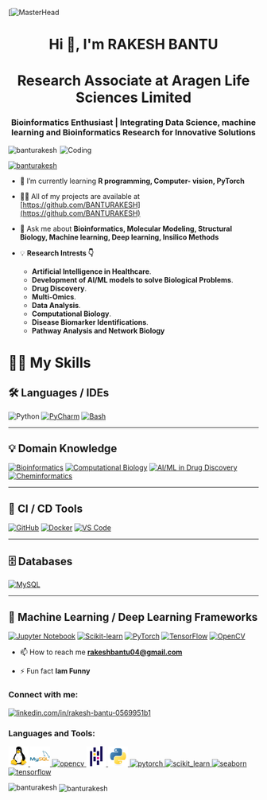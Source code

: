 [![MasterHead](https://t4.ftcdn.net/jpg/05/06/70/67/240_F_506706712_Z4vzx7zBUgtVr1hC5FkYBwFP3Y6sDbmC.jpg)
<h1 align="center">Hi 👋, I'm RAKESH BANTU</h1>
<h1 align="center">Research Associate at Aragen Life Sciences Limited</h1>
<h3 align="center">Bioinformatics Enthusiast | Integrating Data Science, machine learning and Bioinformatics Research for Innovative Solutions</h3>
<img align="right" alt="Coding" width="400" src="https://structuralbioinformatician.files.wordpress.com/2013/03/1ece.gif">

<p align="left"> <img src="https://komarev.com/ghpvc/?username=banturakesh&label=Profile%20views&color=0e75b6&style=flat" alt="banturakesh" /> </p>

<p align="left"> <a href="https://github.com/ryo-ma/github-profile-trophy"><img src="https://github-profile-trophy.vercel.app/?username=banturakesh" alt="banturakesh" /></a> </p>

- 🌱 I’m currently learning **R programming, Computer- vision, PyTorch**

- 👨‍💻 All of my projects are available at [https://github.com/BANTURAKESH](https://github.com/BANTURAKESH)

- 💬 Ask me about **Bioinformatics, Molecular Modeling, Structural Biology, Machine learning, Deep learning, Insilico Methods**

- 💡 **Research Intrests 👇**
  
     - **Artificial Intelligence in Healthcare**. 
     - **Development of AI/ML models to solve Biological Problems**. 
     - **Drug Discovery**. 
     - **Multi-Omics**. 
     - **Data Analysis**. 
     - **Computational Biology**. 
     - **Disease Biomarker Identifications**. 
     - **Pathway Analysis and Network Biology**

# 👨‍💻 My Skills

## 🛠️ Languages / IDEs
![Python](https://img.shields.io/badge/-Python-3776AB?style=flat&logo=Python&logoColor=white)
[![PyCharm](https://img.shields.io/badge/-PyCharm-000000?style=flat&logo=PyCharm&logoColor=white)](https://www.jetbrains.com/pycharm/)
[![Bash](https://img.shields.io/badge/-Bash-4EAA25?style=flat&logo=GnuBash&logoColor=white)](https://www.gnu.org/software/bash/)

---

## 💡 Domain Knowledge
[![Bioinformatics](https://img.shields.io/badge/-Bioinformatics-4CA1AF?style=flat)](https://en.wikipedia.org/wiki/Bioinformatics)
[![Computational Biology](https://img.shields.io/badge/-Computational%20Biology-FFB400?style=flat)](https://en.wikipedia.org/wiki/Computational_biology)
[![AI/ML in Drug Discovery](https://img.shields.io/badge/-AI%2FML%20in%20Drug%20Discovery-2496ED?style=flat)](https://en.wikipedia.org/wiki/Artificial_intelligence_in_drug_discovery)
[![Cheminformatics](https://img.shields.io/badge/-Cheminformatics-8A2BE2?style=flat)](https://en.wikipedia.org/wiki/Cheminformatics)

---

## 🔄 CI / CD Tools
[![GitHub](https://img.shields.io/badge/-GitHub-181717?style=flat&logo=GitHub&logoColor=white)](https://github.com/BANTURAKESH?tab=repositories)
[![Docker](https://img.shields.io/badge/-Docker-2496ED?style=flat&logo=docker&logoColor=white)](https://www.docker.com/)
[![VS Code](https://img.shields.io/badge/-VS%20Code-007ACC?style=flat&logo=visual-studio-code&logoColor=white)](https://code.visualstudio.com/)

---

## 🗄️ Databases
[![MySQL](https://img.shields.io/badge/-MySQL-4479A1?style=flat&logo=MySQL&logoColor=white)](https://www.mysql.com/)

---

## 🧠 Machine Learning / Deep Learning Frameworks
[![Jupyter Notebook](https://img.shields.io/badge/-Jupyter%20Notebook-F37626?style=flat&logo=Jupyter&logoColor=white)](https://jupyter.org/)
[![Scikit-learn](https://img.shields.io/badge/-Scikit--Learn-F7931E?style=flat&logo=scikit-learn&logoColor=white)](https://scikit-learn.org/)
[![PyTorch](https://img.shields.io/badge/-PyTorch-EE4C2C?style=flat&logo=PyTorch&logoColor=white)](https://pytorch.org/)
[![TensorFlow](https://img.shields.io/badge/-TensorFlow-FF6F00?style=flat&logo=TensorFlow&logoColor=white)](https://www.tensorflow.org/)
[![OpenCV](https://img.shields.io/badge/-OpenCV-5C3EE8?style=flat&logo=OpenCV&logoColor=white)](https://opencv.org/)


- 📫 How to reach me **rakeshbantu04@gmail.com**

- ⚡ Fun fact **Iam Funny**

<h3 align="left">Connect with me:</h3>
<p align="left">
<a href="https://www.linkedin.com/in/rakesh-bantu/" target="blank"><img align="center" src="https://raw.githubusercontent.com/rahuldkjain/github-profile-readme-generator/master/src/images/icons/Social/linked-in-alt.svg" alt="linkedin.com/in/rakesh-bantu-0569951b1" height="30" width="40" /></a>
</p>

<h3 align="left">Languages and Tools:</h3>
<p align="left"> <a href="https://www.linux.org/" target="_blank" rel="noreferrer"> <img src="https://raw.githubusercontent.com/devicons/devicon/master/icons/linux/linux-original.svg" alt="linux" width="40" height="40"/> </a> <a href="https://www.mysql.com/" target="_blank" rel="noreferrer"> <img src="https://raw.githubusercontent.com/devicons/devicon/master/icons/mysql/mysql-original-wordmark.svg" alt="mysql" width="40" height="40"/> </a> <a href="https://opencv.org/" target="_blank" rel="noreferrer"> <img src="https://www.vectorlogo.zone/logos/opencv/opencv-icon.svg" alt="opencv" width="40" height="40"/> </a> <a href="https://pandas.pydata.org/" target="_blank" rel="noreferrer"> <img src="https://raw.githubusercontent.com/devicons/devicon/2ae2a900d2f041da66e950e4d48052658d850630/icons/pandas/pandas-original.svg" alt="pandas" width="40" height="40"/> </a> <a href="https://www.python.org" target="_blank" rel="noreferrer"> <img src="https://raw.githubusercontent.com/devicons/devicon/master/icons/python/python-original.svg" alt="python" width="40" height="40"/> </a> <a href="https://pytorch.org/" target="_blank" rel="noreferrer"> <img src="https://www.vectorlogo.zone/logos/pytorch/pytorch-icon.svg" alt="pytorch" width="40" height="40"/> </a> <a href="https://scikit-learn.org/" target="_blank" rel="noreferrer"> <img src="https://upload.wikimedia.org/wikipedia/commons/0/05/Scikit_learn_logo_small.svg" alt="scikit_learn" width="40" height="40"/> </a> <a href="https://seaborn.pydata.org/" target="_blank" rel="noreferrer"> <img src="https://seaborn.pydata.org/_images/logo-mark-lightbg.svg" alt="seaborn" width="40" height="40"/> </a> <a href="https://www.tensorflow.org" target="_blank" rel="noreferrer"> <img src="https://www.vectorlogo.zone/logos/tensorflow/tensorflow-icon.svg" alt="tensorflow" width="40" height="40"/> </a> </p>

<p><img align="left" src="https://github-readme-stats.vercel.app/api/top-langs?username=banturakesh&show_icons=true&locale=en&layout=compact" alt="banturakesh" /></p>

<p>&nbsp;<img align="center" src="https://github-readme-stats.vercel.app/api?username=banturakesh&show_icons=true&locale=en" alt="banturakesh" /></p>
